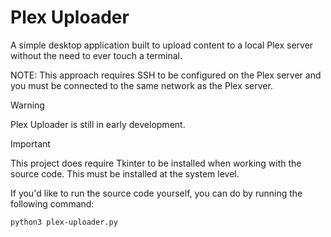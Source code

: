 # Plex Uploader
A simple desktop application built to upload content to a local Plex server without the need to ever touch a terminal.

NOTE: This approach requires SSH to be configured on the Plex server and you must be connected to the same network as the Plex server.

> [!WARNING]  
> Plex Uploader is still in early development.

> [!IMPORTANT]  
> This project does require Tkinter to be installed when working with the source code. This must be installed at the system level.

If you'd like to run the source code yourself, you can do by running the following command:

```bash
python3 plex-uploader.py
```
